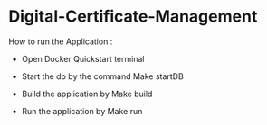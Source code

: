 # Digital-Certificate-Management

How to run the Application :
* Open Docker Quickstart terminal

* Start the db by the command Make startDB

* Build the application by Make build

* Run the application by Make run
